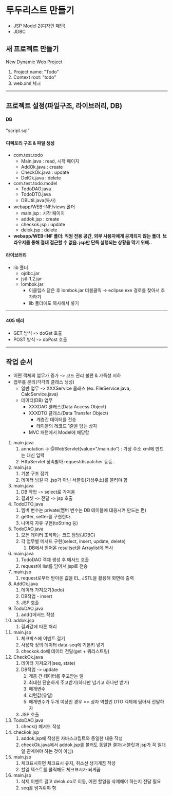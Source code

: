 # 투두리스트 만들기

- JSP Model 2(디자인 패턴)
- JDBC

## 새 프로젝트 만들기

New Dynamic Web Project

1. Project name: "Todo"
2. Context root: "todo"
3. web.xml 체크

---
## 프로젝트 설정(파일구조, 라이브러리, DB)

#### DB

"script.sql"

#### 디렉토리 구조 & 파일 생성
- com.test.todo
  - Main.java : read, 시작 페이지
  - AddOk.java : create
  - CheckOk.java : update
  - DelOk.java : delete
- com.test.todo.model
  - TodoDAO.java
  - TodoDTO.java
  - DBUtil.java(복사)
- webapp/WEB-INF/views 폴더
  - main.jsp : 시작 페이지
  - addok.jsp : create
  - checkok.jsp : update
  - delok.jsp : delete
- **webapp/WEB-INF 폴더: 직원 전용 공간, 외부 사용자에게 공개되지 않는 폴더. 브라우저를 통해 절대 접근할 수 없음. jsp만 단독 실행되는 상황을 막기 위해..**

#### 라이브러리
- lib 폴더
  - ojdbc.jar
  - jstl-1.2.jar
  - lombok.jar
    - 이클립스 닫은 후 lombok.jar 더블클릭 → eclipse.exe 경로를 찾아서 추가하기
    - lib 폴더에도 복사해서 넣기

---

#### 405 에러

- GET 방식 -> doGet 호출
- POST 방식 -> doPost 호출

---

## 작업 순서

- 어떤 객체의 업무가 증가 -> 코드 관리 불편 & 가독성 저하
- 업무를 분리(각각의 클래스 생성)
  - 일반 업무 -> XXXService 클래스 (ex. FileService.java, CalcService.java)
  - 데이터(DB) 업무
    - XXXDAO 클래스(Data Access Object)
    - XXXDTO 클래스(Data Transfer Object)
      - 계층간 데이터를 전송
      - 테이블의 레코드 1줄을 담는 상자
    - MVC 패턴에서 Model에 해당함

1. main.java
    1. annotation -> @WebServlet(value="/main.do") : 가상 주소 xml에 만드는 대신 입력
    2. HttpServlet 상속받아 requestdispatcher 등등..
2. main.jsp
    1. 기본 구조 잡기
    2. 데이터 넘길 때 .jsp가 아닌 서블릿(가상주소)를 불러야 함
3. main.java
    1. DB 작업 -> select로 가져옴
    2. 결과셋 -> 전달 -> jsp 호출
4. TodoDTO.java
    1. 멤버 변수는 private(멤버 변수는 DB 테이블에 대응시켜 만드는 편)
    2. getter, setter를 구현한다.
    3. 나머지 자유 구현(toString 등)
5. TodoDAO.java
    1. 모든 데이터 조작하는 코드 담당(JDBC)
    2. 각 업무별 메서드 구현(select, insert, update, delete)
        1. DB에서 얻어온 resultset을 Arraylist에 복사
6. main.java
    1. TodoDAO 객체 생성 후 메서드 호출
    2. request에 list를 담아서 jsp로 전송
7. main.jsp
    1. request로부터 받아온 값을 EL, JSTL을 활용해 화면에 출력
8. AddOk.java
    1. 데이터 가져오기(todo)
    2. DB작업 - insert
    3. JSP 호출
9. TodoDAO.java
    1. add()메서드 작성
10. addok.jsp
    1. 결과값에 따른 처리
11. main.jsp
    1. 체크박스에 이벤트 걸기
    2. 사용자 정의 데이터 data-seq에 기본키 넣기
    3. checkok.do에 데이터 전달(get + 쿼리스트링)
12. CheckOk.java
    1. 데이터 가져오기(seq, state)
    2. DB작업 -> update
        1. 계층 간 데이터를 주고받는 일
        2. 최대한 단순하게 주고받기(하나만 넘기고 하나만 받기)
        3. 매개변수
        4. 리턴값(유일)
        5. 매개변수가 두개 이상인 경우 => 상자 역할인 DTO 객체에 담아서 전달하자
    3. JSP 호출
13. TodoDAO.java
    1. check() 메서드 작성
14. checkok.jsp
    1. addok.jsp에 작성한 자바스크립트와 동일한 내용 작성
    2. checkOk.java에서 addok.jsp를 불러도 동일한 결과(서블릿과 jsp가 꼭 일대일 관계여야 하는 것이 아님)
15. main.jsp
    1. 체크표시하면 체크표시 유지, 취소선 생기게끔 작성
    2. 할일 텍스트를 클릭해도 체크표시가 되게끔
16. main.jsp
    1. 삭제 이벤트 걸고 delok.do로 이동, 어떤 할일을 삭제해야 하는지 전달 필요
    2. seq를 넘겨줘야 함

